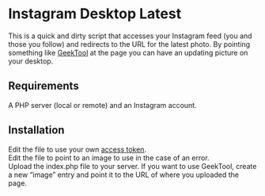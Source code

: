 Instagram Desktop Latest
========================

This is a quick and dirty script that accesses your Instagram feed (you and
those you follow) and redirects to the URL for the latest photo. By pointing
something like [GeekTool](http://projects.tynsoe.org/en/geektool/) at the page
you can have an updating picture on your desktop.

Requirements
------------
A PHP server (local or remote) and an Instagram account.

Installation
------------
Edit the file to use your own [access token](http://blog.pixelunion.net/instagram).  
Edit the file to point to an image to use in the case of an error.  
Upload the index.php file to your server.
If you want to use GeekTool, create a new “image” entry and point
it to the URL of where you uploaded the page.
